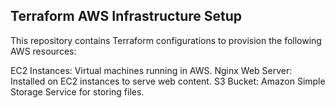 <h2> Terraform AWS Infrastructure Setup </h2>
This repository contains Terraform configurations to provision the following AWS resources:

EC2 Instances: Virtual machines running in AWS.
Nginx Web Server: Installed on EC2 instances to serve web content.
S3 Bucket: Amazon Simple Storage Service for storing files.
